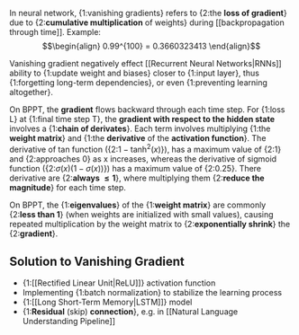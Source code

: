 In neural network, {1:vanishing gradients} refers to {2:the **loss of gradient**} due to {2:**cumulative multiplication** of weights} during [[backpropagation through time]].
Example:
$$\begin{align}
0.99^{100} = 0.3660323413
\end{align}$$
<!--ID: 1741570833313-->


Vanishing gradient negatively effect [[Recurrent Neural Networks|RNNs]] ability to {1:update weight and biases} closer to {1:input layer},
thus {1:forgetting long-term dependencies},
or even {1:preventing learning altogether}.
<!--ID: 1741570833314-->


On BPPT, the **gradient** flows backward through each time step.
For {1:loss L} at {1:final time step T}, the **gradient with respect to the hidden state** involves a {1:**chain of derivates**}.
Each term involves multiplying {1:the **weight matrix**} and {1:the **derivative** of the **activation function**}.
The derivative of tan function ({2:$1 - \tanh^2(x)$}), has a maximum value of {2:1} and {2:approaches 0} as x increases, whereas the derivative of sigmoid function ({2:$\sigma(x)(1 - \sigma(x))$}) has a maximum value of {2:$0.25$}.
There derivative are {2:**always $\le 1$**}, where multiplying them {2:**reduce the magnitude**} for each time step.
<!--ID: 1741576238561-->


On BPPT, the {1:**eigenvalues**} of the {1:**weight matrix**} are commonly {2:**less than 1**} (when weights are initialized with small values), causing repeated multiplication by the weight matrix to {2:**exponentially shrink**} the {2:**gradient**}.
<!--ID: 1741576238563-->


## Solution to Vanishing Gradient
- {1:[[Rectified Linear Unit|ReLU]]} activation function
- Implementing {1:batch normalization} to stabilize the learning process
- {1:[[Long Short-Term Memory|LSTM]]} model
- {1:**Residual** (skip) **connection**}, e.g. in [[Natural Language Understanding Pipeline]]
<!--ID: 1741570833316-->
